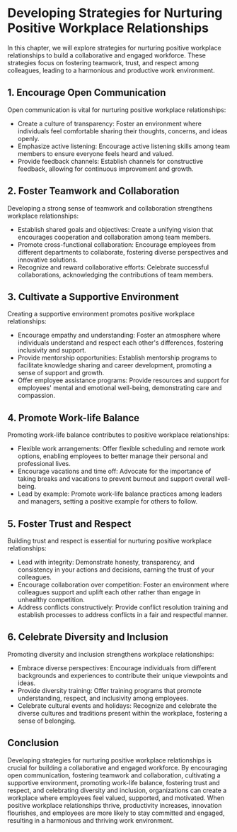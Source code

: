 Developing Strategies for Nurturing Positive Workplace Relationships
===============================================================================

In this chapter, we will explore strategies for nurturing positive workplace relationships to build a collaborative and engaged workforce. These strategies focus on fostering teamwork, trust, and respect among colleagues, leading to a harmonious and productive work environment.

**1. Encourage Open Communication**
-----------------------------------

Open communication is vital for nurturing positive workplace relationships:

* Create a culture of transparency: Foster an environment where individuals feel comfortable sharing their thoughts, concerns, and ideas openly.
* Emphasize active listening: Encourage active listening skills among team members to ensure everyone feels heard and valued.
* Provide feedback channels: Establish channels for constructive feedback, allowing for continuous improvement and growth.

**2. Foster Teamwork and Collaboration**
----------------------------------------

Developing a strong sense of teamwork and collaboration strengthens workplace relationships:

* Establish shared goals and objectives: Create a unifying vision that encourages cooperation and collaboration among team members.
* Promote cross-functional collaboration: Encourage employees from different departments to collaborate, fostering diverse perspectives and innovative solutions.
* Recognize and reward collaborative efforts: Celebrate successful collaborations, acknowledging the contributions of team members.

**3. Cultivate a Supportive Environment**
-----------------------------------------

Creating a supportive environment promotes positive workplace relationships:

* Encourage empathy and understanding: Foster an atmosphere where individuals understand and respect each other's differences, fostering inclusivity and support.
* Provide mentorship opportunities: Establish mentorship programs to facilitate knowledge sharing and career development, promoting a sense of support and growth.
* Offer employee assistance programs: Provide resources and support for employees' mental and emotional well-being, demonstrating care and compassion.

**4. Promote Work-life Balance**
--------------------------------

Promoting work-life balance contributes to positive workplace relationships:

* Flexible work arrangements: Offer flexible scheduling and remote work options, enabling employees to better manage their personal and professional lives.
* Encourage vacations and time off: Advocate for the importance of taking breaks and vacations to prevent burnout and support overall well-being.
* Lead by example: Promote work-life balance practices among leaders and managers, setting a positive example for others to follow.

**5. Foster Trust and Respect**
-------------------------------

Building trust and respect is essential for nurturing positive workplace relationships:

* Lead with integrity: Demonstrate honesty, transparency, and consistency in your actions and decisions, earning the trust of your colleagues.
* Encourage collaboration over competition: Foster an environment where colleagues support and uplift each other rather than engage in unhealthy competition.
* Address conflicts constructively: Provide conflict resolution training and establish processes to address conflicts in a fair and respectful manner.

**6. Celebrate Diversity and Inclusion**
----------------------------------------

Promoting diversity and inclusion strengthens workplace relationships:

* Embrace diverse perspectives: Encourage individuals from different backgrounds and experiences to contribute their unique viewpoints and ideas.
* Provide diversity training: Offer training programs that promote understanding, respect, and inclusivity among employees.
* Celebrate cultural events and holidays: Recognize and celebrate the diverse cultures and traditions present within the workplace, fostering a sense of belonging.

**Conclusion**
--------------

Developing strategies for nurturing positive workplace relationships is crucial for building a collaborative and engaged workforce. By encouraging open communication, fostering teamwork and collaboration, cultivating a supportive environment, promoting work-life balance, fostering trust and respect, and celebrating diversity and inclusion, organizations can create a workplace where employees feel valued, supported, and motivated. When positive workplace relationships thrive, productivity increases, innovation flourishes, and employees are more likely to stay committed and engaged, resulting in a harmonious and thriving work environment.
